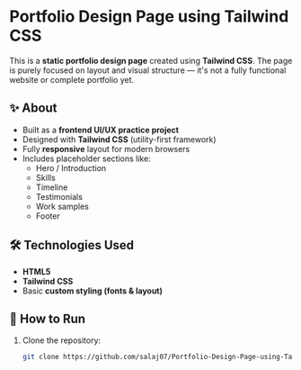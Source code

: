 # Portfolio Design Page using Tailwind CSS

This is a **static portfolio design page** created using **Tailwind CSS**. The page is purely focused on layout and visual structure — it's not a fully functional website or complete portfolio yet.

## ✨ About

- Built as a **frontend UI/UX practice project**
- Designed with **Tailwind CSS** (utility-first framework)
- Fully **responsive** layout for modern browsers
- Includes placeholder sections like:
  - Hero / Introduction
  - Skills
  - Timeline
  - Testimonials
  - Work samples
  - Footer

## 🛠️ Technologies Used

- **HTML5**
- **Tailwind CSS**
- Basic **custom styling (fonts & layout)**


## 🚀 How to Run

1. Clone the repository:
   ```bash
   git clone https://github.com/salaj07/Portfolio-Design-Page-using-Tailwind-CSS.git
